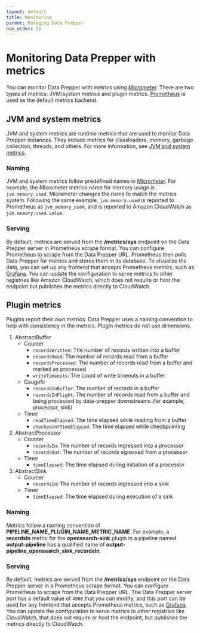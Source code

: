 ```yaml
---
layout: default
title: Monitoring
parent: Managing Data Prepper
nav_order: 25
---
```

 
# Monitoring Data Prepper with metrics

You can monitor Data Prepper with metrics using [Micrometer](https://micrometer.io/). There are two types of metrics: JVM/system metrics and plugin metrics. [Prometheus](https://prometheus.io/) is used as the default metrics backend.

## JVM and system metrics

JVM and system metrics are runtime metrics that are used to monitor Data Prepper instances. They include metrics for classloaders, memory, garbage collection, threads, and others. For more information, see [JVM and system metrics](https://micrometer.io/docs/ref/jvm). 

### Naming

JVM and system metrics follow predefined names in [Micrometer](https://micrometer.io/docs/concepts#_naming_meters). For example, the Micrometer metrics name for memory usage is `jvm.memory.used`. Micrometer changes the name to match the metrics system. Following the same example, `jvm.memory.used` is reported to Prometheus as `jvm_memory_used`, and is reported to Amazon CloudWatch as `jvm.memory.used.value`.

### Serving

By default, metrics are served from the **/metrics/sys** endpoint on the Data Prepper server in Prometheus scrape format. You can configure Prometheus to scrape from the Data Prepper URL. Prometheus then polls Data Prepper for metrics and stores them in its database. To visualize the data, you can set up any frontend that accepts Prometheus metrics, such as [Grafana](https://prometheus.io/docs/visualization/grafana/). You can update the configuration to serve metrics to other registries like Amazon CloudWatch, which does not require or host the endpoint but publishes the metrics directly to CloudWatch.

## Plugin metrics

Plugins report their own metrics. Data Prepper uses a naming convention to help with consistency in the metrics. Plugin metrics do not use dimensions. 


1. AbstractBuffer
    - Counter
        - `recordsWritten`: The number of records written into a buffer
        - `recordsRead`: The number of records read from a buffer
        - `recordsProcessed`: The number of records read from a buffer and marked as processed
        - `writeTimeouts`: The count of write timeouts in a buffer
    - Gaugefir 
        - `recordsInBuffer`: The number of records in a buffer
        - `recordsInFlight`: The number of records read from a buffer and being processed by data-prepper downstreams (for example, processor, sink)
    - Timer
        - `readTimeElapsed`: The time elapsed while reading from a buffer
        - `checkpointTimeElapsed`: The time elapsed while checkpointing
2. AbstractProcessor
    - Counter
        - `recordsIn`: The number of records ingressed into a processor
        - `recordsOut`: The number of records egressed from a processor
    - Timer
        - `timeElapsed`: The time elapsed during initiation of a processor
3. AbstractSink
    - Counter
        - `recordsIn`: The number of records ingressed into a sink
    - Timer
        - `timeElapsed`: The time elapsed during execution of a sink 

### Naming

Metrics follow a naming convention of **PIPELINE_NAME_PLUGIN_NAME_METRIC_NAME**. For example, a **recordsIn** metric for the **opensearch-sink** plugin in a pipeline named **output-pipeline** has a qualified name of **output-pipeline_opensearch_sink_recordsIn**.

### Serving

By default, metrics are served from the **/metrics/sys** endpoint on the Data Prepper server in a Prometheus scrape format. You can configure Prometheus to scrape from the Data Prepper URL. The Data Prepper server port has a default value of `4900` that you can modify, and this port can be used for any frontend that accepts Prometheus metrics, such as [Grafana](https://prometheus.io/docs/visualization/grafana/). You can update the configuration to serve metrics to other registries like CloudWatch, that does not require or host the endpoint, but publishes the metrics directly to CloudWatch.